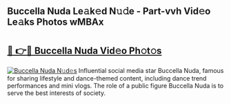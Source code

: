 ## Buccella Nuda Le𝚊k𝚎d N𝚞𝚍e - Part-vvh Vid𝚎o Le𝚊ks Photos wMBAx

# <h2><a href="http://fbbgyba.evod.top/?m=Buccella+Nuda">🔗 👉🔴 Buccella Nuda Vid𝚎o Ph𝚘t𝚘s</a></h2>

[![Buccella Nuda N𝚞d𝚎s](https://i.imgur.com/8V9OHl7.gif)](http://fbbgyba.evod.top/?m=Buccella+Nuda)
Influential social media star Buccella Nuda, famous for sharing lifestyle and dance-themed content, including dance trend performances and mini vlogs. The role of a public figure Buccella Nuda is to serve the best interests of society. 
